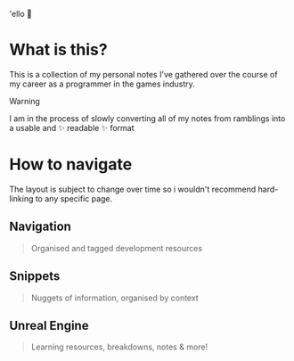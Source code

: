'ello 👋

# What is this?

This is a collection of my personal notes I've gathered over the course of my career as a programmer in the games industry.

> [!warning]
> I am in the process of slowly converting all of my notes from ramblings into a usable and ✨ readable ✨ format

# How to navigate

The layout is subject to change over time so i wouldn't recommend hard-linking to any specific page. 

## Navigation
> Organised and tagged development resources

## Snippets
> Nuggets of information, organised by context

## Unreal Engine
> Learning resources, breakdowns, notes & more! 